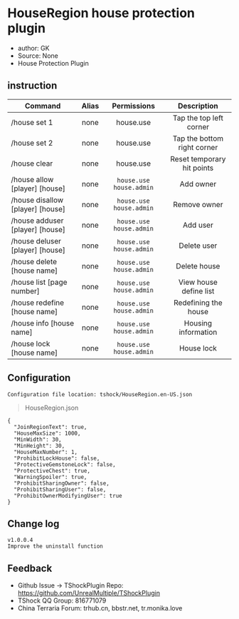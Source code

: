 # HouseRegion house protection plugin

- author: GK
- Source: None
- House Protection Plugin

## instruction

| Command                        | Alias |            Permissions             |   Description    |
|---------------------------|:--:|:-------------------------:|:-------:|
| /house set 1              | none  |         house.use         |  Tap the top left corner  |
| /house set 2              | none  |         house.use         |  Tap the bottom right corner  |
| /house clear              | none  |         house.use         | Reset temporary hit points |
| /house allow [player] [house]    | none  | `house.use` `house.admin` |  Add owner  |
| /house disallow [player] [house] | none  | `house.use` `house.admin` |  Remove owner  |
| /house adduser [player] [house]  | none  | `house.use` `house.admin` |  Add user  |
| /house deluser [player] [house]  | none  | `house.use` `house.admin` |  Delete user  |
| /house delete [house name]        | none  | `house.use` `house.admin` |  Delete house   |
| /house list [page number]          | none  | `house.use` `house.admin` | View house define list  |
| /house redefine [house name]      | none  | `house.use` `house.admin` | Redefining the house  |
| /house info [house name]          | none  | `house.use` `house.admin` |  Housing information   |
| /house lock [house name]          | none  | `house.use` `house.admin` |   House lock   |

## Configuration
	Configuration file location: tshock/HouseRegion.en-US.json
> HouseRegion.json

```json5
{
  "JoinRegionText": true,
  "HouseMaxSize": 1000,
  "MinWidth": 30,
  "MinHeight": 30,
  "HouseMaxNumber": 1,
  "ProhibitLockHouse": false,
  "ProtectiveGemstoneLock": false,
  "ProtectiveChest": true,
  "WarningSpoiler": true,
  "ProhibitSharingOwner": false,
  "ProhibitSharingUser": false,
  "ProhibitOwnerModifyingUser": true
}
```

## Change log

```
v1.0.0.4
Improve the uninstall function
```

## Feedback
- Github Issue -> TShockPlugin Repo: https://github.com/UnrealMultiple/TShockPlugin
- TShock QQ Group: 816771079
- China Terraria Forum: trhub.cn, bbstr.net, tr.monika.love
